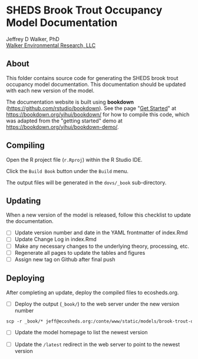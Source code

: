 SHEDS Brook Trout Occupancy Model Documentation
===============================================

Jeffrey D Walker, PhD  
[Walker Environmental Research, LLC](https://walkerenvres.com)

## About

This folder contains source code for generating the SHEDS brook trout occupancy model documentation. This documentation should be updated with each new version of the model.

The documentation website is built using **bookdown** (https://github.com/rstudio/bookdown). See the page "[Get Started](https://bookdown.org/yihui/bookdown/get-started.html)" at https://bookdown.org/yihui/bookdown/ for how to compile this code, which was adapted from the "getting started" demo at https://bookdown.org/yihui/bookdown-demo/.

## Compiling

Open the R project file (`r.Rproj`) within the R Studio IDE.

Click the `Build Book` button under the `Build` menu.

The output files will be generated in the `dovs/_book` sub-directory.

## Updating

When a new version of the model is released, follow this checklist to update the documentation.

- [ ] Update version number and date in the YAML frontmatter of index.Rmd  
- [ ] Update Change Log in index.Rmd
- [ ] Make any necessary changes to the underlying theory, processing, etc.
- [ ] Regenerate all pages to update the tables and figures
- [ ] Assign new tag on Github after final push

## Deploying

After completing an update, deploy the compiled files to ecosheds.org.

- [ ] Deploy the output (`_book/`) to the web server under the new version number  
```txt
scp -r _book/* jeff@ecosheds.org:/conte/www/static/models/brook-trout-occupancy/<vX.Y.Z>/
```
- [ ] Update the model homepage to list the newest version
- [ ] Update the `/latest` redirect in the web server to point to the newest version

